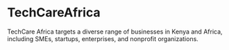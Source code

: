 # TechCareAfrica
TechCare Africa targets a diverse range of businesses in Kenya and Africa, including SMEs, startups, enterprises, and nonprofit organizations. 
